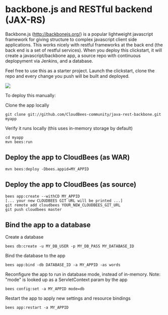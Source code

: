 backbone.js and RESTful backend (JAX-RS)
==================

Backbone.js (http://backbonejs.org/) is a popular lightweight javascript framework for giving structure to complex javascript client side applications. 
This works nicely with restful frameworks at the back end (the back end is a set of restful services). 
When you deploy this clickstart, it will create a javascript/backbone app, a source repo with continuous deplopyment via Jenkins, and a database. 

Feel free to use this as a starter project. Launch the clickstart, clone the repo and every change you push will be built and deployed.

<a href="https://grandcentral.cloudbees.com/?CB_clickstart=https://raw.github.com/CloudBees-community/java-rest-backbone/master/clickstart.json"><img src="https://s3.amazonaws.com/cloudbees-downloads/clickstart/clickstart-now.png"/></a>



To deploy this manually: 

Clone the app locally

    git clone git://github.com/CloudBees-community/java-rest-backbone.git myapp

Verify it runs locally (this uses in-memory storage by default)

    cd myapp
    mvn bees:run

Deploy the app to CloudBees (as WAR)
--------------------------------------

    mvn bees:deploy -Dbees.appid=MY_APPID


Deploy the app to CloudBees (as source)
--------------------------------------

    bees app:create --withCD MY_APPID
    [... your new CLOUDBEES GIT URL will be printed ...]
    git remote add cloudbees YOUR_NEW_CLOUDBEES_GIT_URL
    git push cloudbees master


Bind the app to a database
---------------------------
Create a database

    bees db:create -u MY_DB_USER -p MY_DB_PASS MY_DATABASE_ID

Bind the database to the app

    bees app:bind -db DATABASE_ID -a MY_APPID -as words

Reconfigure the app to run in database mode, instead of in-memory.
Note: "mode" is looked up as a ServletContext param by the app

    bees config:set -a MY_APPID mode=db

Restart the app to apply new settings and resource bindings

    bees app:restart -a MY_APPID
